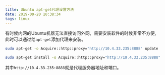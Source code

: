 ```yaml
---
title: Ubuntu apt-get代理设置方法
date: 2019-09-20 10:38:34
tags: linux
---
```


有时候内网的Ubuntu机器无法直接访问外网，需要安装软件的时候非常不方便，此时可以通过给``apt-get``添加代理来安装。
```bash
sudo apt-get -o Acquire::http::proxy="http://10.4.33.235:8888" update

sudo apt-get install -o Acquire::http::proxy="http://10.4.33.235:8888" curl
```
其中``http://10.4.33.235:8888``就是代理服务器地址和端口。
